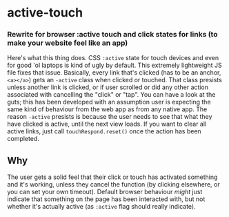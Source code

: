 # active-touch
### Rewrite for browser :active touch and click states for links (to make your website feel like an app)

Here's what this thing does. CSS `:active` state for touch devices and even for good 'ol laptops is kind of ugly by default. This extremely lightweight JS file fixes that issue. Basically, every link that's clicked (has to be an anchor, `<a></a>`) gets an `-active` class when clicked or touched. That class presists unless another link is clicked, or if user scrolled or did any other action associated with cancelling the "click" or "tap". You can have a look at the guts; this has been developed with an assumption user is expecting the same kind of behaviour from the web app as from any native app.
The reason `-active` presists is because the user needs to see that what they have clicked is active, until the next view loads. If you want to clear all active links, just call `touchRespond.reset()` once the action has been completed.

## Why
The user gets a solid feel that their click or touch has activated something and it's working, unless they cancel the function (by clicking elsewhere, or you can set your own timeout). Default browser behaviour *might* just indicate that something on the page has been interacted with, but not whether it's actually active (as `:active` flag should really indicate).

